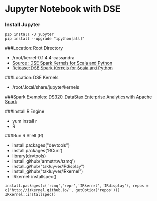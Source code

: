 Jupyter Notebook with DSE
=========================

### Install Jupyter
```
pip install -U jupyter
pip install --upgrade "ipython[all]"
```

###Location: Root Directory
* /root/kernel-0.1.4.4-cassandra
* [Source : DSE Spark Kernels for Scala and Python](https://github.com/slowenthal/spark-kernel)
* [Release: DSE Spark Kernels for Scala and Python](https://github.com/slowenthal/spark-kernel/releases)

###Location: DSE Kernels
* /root/.local/share/jupyter/kernels

###Spark Examples:
[DS320: DataStax Enterprise Analytics with Apache Spark](https://academy.datastax.com/courses/getting-started-apache-spark)

###Install R Engine

* yum install r
* R

###Run R Shell (R)

* install.packages("devtools")
* install.packages('RCurl')
* library(devtools)
* install_github('armstrtw/rzmq')
* install_github("takluyver/IRdisplay")
* install_github("takluyver/IRkernel")
* IRkernel::installspec()


```
install.packages(c('rzmq','repr','IRkernel','IRdisplay'), repos = c('http://irkernel.github.io/', getOption('repos'))) 
IRkernel::installspec()
```

